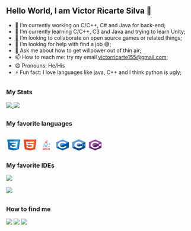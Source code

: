 ## Hello World, I am Victor Ricarte Silva 👋

- 🔭 I’m currently working on C/C++, C# and Java for back-end;
- 🌱 I’m currently learning C/C++, C3 and Java and trying to learn Unity;
- 👯 I’m looking to collaborate on open source games or related things;
- 🤔 I’m looking for help with find a job 😅;
- 💬 Ask me about how to get willpower out of thin air;
- 📫 How to reach me: try my email victorricarte155@gmail.com;
- 😄 Pronouns: He/His
- ⚡ Fun fact: I love languages like java, C++ and I think python is ugly;
##
### My Stats

<div>
  <a href="https://github.com/VictorRicarteSilva">
    <img height="180em" src="https://github-readme-stats.vercel.app/api/top-langs/?username=VictorRicarteSilva&layout=compact&langs_count=7&theme=dark"/>
    <img height="180em" src="https://github-readme-stats.vercel.app/api?username=VictorRicarteSilva&show_icons=true&theme=dark&include_all_commits=true&count_private=true"/>
  </a>
</div>

## 
### My favorite languages
<div style="display: inline_block"><br>
  <img align="center" alt="Ricarte-CSS" height="30" width="40" src="https://raw.githubusercontent.com/devicons/devicon/master/icons/css3/css3-original.svg">

<img align="center" alt="Ricarte-HTML" height="30" width="40" src="https://raw.githubusercontent.com/devicons/devicon/master/icons/html5/html5-original.svg">

  <img align="center" alt="Ricarte-Java" height="30" width="40" src="https://raw.githubusercontent.com/devicons/devicon/master/icons/java/java-original-wordmark.svg">
  <img align="center" alt="Ricarte-C" height="30" width="40" src="https://raw.githubusercontent.com/devicons/devicon/master/icons/c/c-original.svg">
  <img align="center" alt="Ricarte-Cplusplus" height="30" width="40" src="https://raw.githubusercontent.com/devicons/devicon/master/icons/cplusplus/cplusplus-original.svg">
  <img align="center" alt="Ricarte-Csharp" height="30" width="40" src="https://raw.githubusercontent.com/devicons/devicon/master/icons/csharp/csharp-original.svg">
  </div>
  
  ##
  ### My favorite IDEs
  
  <div>
  <a href="https://www.jetbrains.com/pt-br/rider/" target="_blank"><img src="https://img.shields.io/badge/Rider-000000?style=for-the-badge&logo=Rider&logoColor=white"></a>

  <a href="https://www.jetbrains.com/pt-br/idea/" target="_blank"><img src="https://img.shields.io/badge/IntelliJ_IDEA-000000.svg?style=for-the-badge&logo=intellij-idea&logoColor=white"></a>

  </div>
  
  
  ##
  ### How to find me
  
<div> 

  <a href="https://www.instagram.com/victorricarte__/" target="_blank"><img src="https://img.shields.io/badge/-Instagram-%23E4405F?style=for-the-badge&logo=instagram&logoColor=white" target="_blank"></a>
  <a href = "mailto:victorricarte155@gmail.com"><img src="https://img.shields.io/badge/-Gmail-%23333?style=for-the-badge&logo=gmail&logoColor=white" target="_blank"></a>
  <a href="https://www.linkedin.com/in/victorricarte/" target="_blank"><img src="https://img.shields.io/badge/-LinkedIn-%230077B5?style=for-the-badge&logo=linkedin&logoColor=white" target="_blank"></a> 
  
</div>

##
